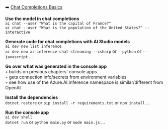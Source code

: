➡️ [Chat Completions Basics](todo.md#chapter-15-ai-studio-chat-completions-basics)

**Use the model in chat completions**  
`ai chat --user "What is the capital of France?"`  
`ai chat --user "What is the population of the United States?" --interactive`  

**Generate code for chat completions with AI Studio models**  
`ai dev new list inference`  
`ai dev new az-inference-chat-streaming --csharp` or `--python` or `--javascript` ...  

**Go over what was generated in the console app**  
◦ builds on previous chapters' console apps  
◦ gets connection info/secrets from environment variables  
◦ see how use of the Azure.AI.Inference namespace is similar/different from OpenAI  

**Install the dependencies**  
`dotnet restore` or `pip install -r requirements.txt` or `npm install` ...  

**Run the console app**  
`ai dev shell`  
`dotnet run` or `python main.py` or `node main.js` ...  
